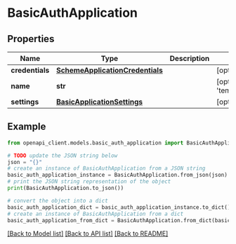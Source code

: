# BasicAuthApplication


## Properties

Name | Type | Description | Notes
------------ | ------------- | ------------- | -------------
**credentials** | [**SchemeApplicationCredentials**](SchemeApplicationCredentials.md) |  | [optional] 
**name** | **str** |  | [optional] [default to 'template_basic_auth']
**settings** | [**BasicApplicationSettings**](BasicApplicationSettings.md) |  | [optional] 

## Example

```python
from openapi_client.models.basic_auth_application import BasicAuthApplication

# TODO update the JSON string below
json = "{}"
# create an instance of BasicAuthApplication from a JSON string
basic_auth_application_instance = BasicAuthApplication.from_json(json)
# print the JSON string representation of the object
print(BasicAuthApplication.to_json())

# convert the object into a dict
basic_auth_application_dict = basic_auth_application_instance.to_dict()
# create an instance of BasicAuthApplication from a dict
basic_auth_application_from_dict = BasicAuthApplication.from_dict(basic_auth_application_dict)
```
[[Back to Model list]](../README.md#documentation-for-models) [[Back to API list]](../README.md#documentation-for-api-endpoints) [[Back to README]](../README.md)


